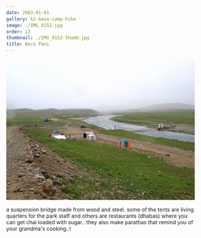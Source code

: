 ```yaml
---
date: 2003-01-01
gallery: k2-base-camp-hike
image: ./IMG_0152.jpg
order: 13
thumbnail: ./IMG_0152-thumb.jpg
title: Bara Pani
---
```


![Bara Pani](./IMG_0152.jpg)

a suspension bridge made from wood and steel. some of the tents are living quarters for the park staff and others are restaurants (dhabas) where you can get chai loaded with sugar.. they also make parathas that remind you of your grandma's cooking..!